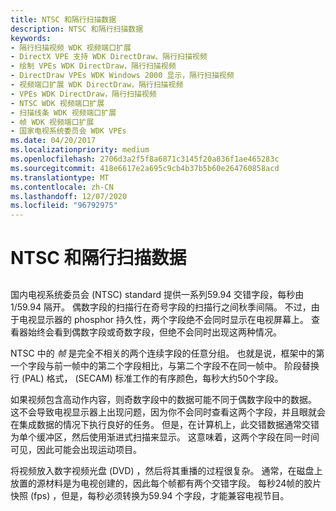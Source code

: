 ```yaml
---
title: NTSC 和隔行扫描数据
description: NTSC 和隔行扫描数据
keywords:
- 隔行扫描视频 WDK 视频端口扩展
- DirectX VPE 支持 WDK DirectDraw、隔行扫描视频
- 绘制 VPEs WDK DirectDraw，隔行扫描视频
- DirectDraw VPEs WDK Windows 2000 显示，隔行扫描视频
- 视频端口扩展 WDK DirectDraw，隔行扫描视频
- VPEs WDK DirectDraw，隔行扫描视频
- NTSC WDK 视频端口扩展
- 扫描线条 WDK 视频端口扩展
- 帧 WDK 视频端口扩展
- 国家电视系统委员会 WDK VPEs
ms.date: 04/20/2017
ms.localizationpriority: medium
ms.openlocfilehash: 2706d3a2f5f8a6871c3145f20a836f1ae465283c
ms.sourcegitcommit: 418e6617e2a695c9cb4b37b5b60e264760858acd
ms.translationtype: MT
ms.contentlocale: zh-CN
ms.lasthandoff: 12/07/2020
ms.locfileid: "96792975"
---
```

# <a name="ntsc-and-interlaced-data"></a>NTSC 和隔行扫描数据


## <span id="ddk_ntsc_and_interlaced_data_gg"></span><span id="DDK_NTSC_AND_INTERLACED_DATA_GG"></span>


国内电视系统委员会 (NTSC) standard 提供一系列59.94 交错字段，每秒由 1/59.94 隔开。 偶数字段的扫描行在奇号字段的扫描行之间秋季间隔。 不过，由于电视显示器的 phosphor 持久性，两个字段绝不会同时显示在电视屏幕上。 查看器始终会看到偶数字段或奇数字段，但绝不会同时出现这两种情况。

NTSC 中的 *帧* 是完全不相关的两个连续字段的任意分组。 也就是说，框架中的第一个字段与前一帧中的第二个字段相比，与第二个字段不在同一帧中。 阶段替换行 (PAL) 格式， (SECAM) 标准工作的有序颜色，每秒大约50个字段。

如果视频包含高动作内容，则奇数字段中的数据可能不同于偶数字段中的数据。 这不会导致电视显示器上出现问题，因为你不会同时查看这两个字段，并且眼就会在集成数据的情况下执行良好的任务。 但是，在计算机上，此交错数据通常交错为单个缓冲区，然后使用渐进式扫描来显示。 这意味着，这两个字段在同一时间可见，因此可能会出现运动项目。

将视频放入数字视频光盘 (DVD) ，然后将其重播的过程很复杂。 通常，在磁盘上放置的源材料是为电视创建的，因此每个帧都有两个交错字段。 每秒24帧的胶片快照 (fps) ，但是，每秒必须转换为59.94 个字段，才能兼容电视节目。

 

 





